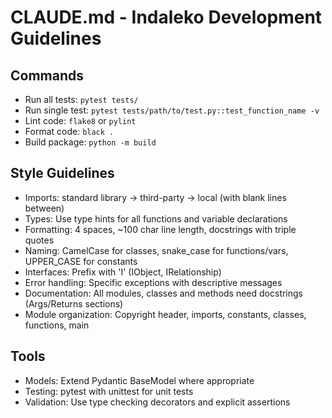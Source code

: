 # CLAUDE.md - Indaleko Development Guidelines

## Commands
- Run all tests: `pytest tests/`
- Run single test: `pytest tests/path/to/test.py::test_function_name -v`
- Lint code: `flake8` or `pylint`
- Format code: `black .`
- Build package: `python -m build`

## Style Guidelines
- Imports: standard library → third-party → local (with blank lines between)
- Types: Use type hints for all functions and variable declarations
- Formatting: 4 spaces, ~100 char line length, docstrings with triple quotes
- Naming: CamelCase for classes, snake_case for functions/vars, UPPER_CASE for constants
- Interfaces: Prefix with 'I' (IObject, IRelationship)
- Error handling: Specific exceptions with descriptive messages
- Documentation: All modules, classes and methods need docstrings (Args/Returns sections)
- Module organization: Copyright header, imports, constants, classes, functions, main

## Tools
- Models: Extend Pydantic BaseModel where appropriate
- Testing: pytest with unittest for unit tests
- Validation: Use type checking decorators and explicit assertions